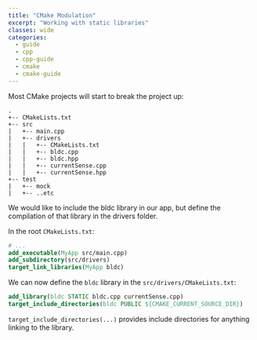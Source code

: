 ```yaml
---
title: "CMake Modulation"
excerpt: "Working with static libraries"
classes: wide
categories:
  - guide
  - cpp
  - cpp-guide
  - cmake
  - cmake-guide
---
```


Most CMake projects will start to break the project up:
```
.
+-- CMakeLists.txt
+-- src
|   +-- main.cpp
|   +-- drivers
|   |   +-- CMakeLists.txt
|   |   +-- bldc.cpp
|   |   +-- bldc.hpp
|   |   +-- currentSense.cpp
|   |   +-- currentSense.hpp
+-- test
|   +-- mock
|   +-- ..etc
```

We would like to include the bldc library in our app, but define the compilation of that library in the drivers folder.

In the root `CMakeLists.txt`:
```cmake
# ...
add_executable(MyApp src/main.cpp)
add_subdirectory(src/drivers)
target_link_libraries(MyApp bldc)
```

We can now define the `bldc` library in the `src/drivers/CMakeLists.txt`:
```cmake
add_library(bldc STATIC bldc.cpp currentSense.cpp)
target_include_directories(bldc PUBLIC ${CMAKE_CURRENT_SOURCE_DIR})
```

`target_include_directories(...)` provides include directories for anything linking to the library.
